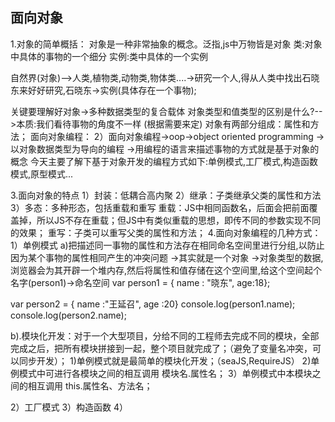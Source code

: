 ﻿面向对象
----

1.对象的简单概括：
对象是一种非常抽象的概念。泛指,js中万物皆是对象
类:对象中具体的事物的一个细分
实例:类中具体的一个实例

自然界(对象)-->人类,植物类,动物类,物体类....->研究一个人,得从人类中找出石晓东来好好研究,石晓东->实例(具体存在一个事物);

关键要理解好对象->多种数据类型的复合载体
对象类型和值类型的区别是什么?-->本质:我们看待事物的角度不一样 (根据需要来定)
对象有两部分组成：属性和方法；
面向对象编程：
2）面向对象编程->oop->object oriented programming
->以对象数据类型为导向的编程
->用编程的语言来描述事物的方式就是基于对象的概念
今天主要了解下基于对象开发的编程方式如下:单例模式,工厂模式,构造函数模式,原型模式...

3.面向对象的特点
1）封装：低耦合高内聚
2）继承：子类继承父类的属性和方法
3）多态：多种形态，包括重载和重写
重载：JS中相同函数名，后面会把前面覆盖掉，所以JS不存在重载；但JS中有类似重载的思想，即传不同的参数实现不同的效果；
重写：子类可以重写父类的属性和方法；
4.面向对象编程的几种方式：
1）单例模式
a)把描述同一事物的属性和方法存在相同命名空间里进行分组,以防止因为某个事物的属性相同产生的冲突问题
->其实就是一个对象
->对象类型的数据,浏览器会为其开辟一个堆内存,然后将属性和值存储在这个空间里,给这个空间起个名字(person1)->命名空间
var person1 = {
    name : "晓东",
    age:18};

var person2 = {
    name :"王延召",
    age :20}
console.log(person1.name);
console.log(person2.name);

b).模块化开发：对于一个大型项目，分给不同的工程师去完成不同的模块，全部完成之后，把所有模块拼接到一起，整个项目就完成了；（避免了变量名冲突，可以同步开发）；
1)单例模式就是最简单的模块化开发；（seaJS,RequireJS）
2)单例模式中可进行各模块之间的相互调用 模块名.属性名；
3）单例模式中本模块之间的相互调用 this.属性名、方法名；


2）工厂模式
3）构造函数
4）



